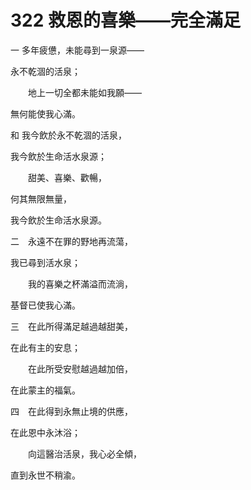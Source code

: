 # 322 救恩的喜樂——完全滿足

一 多年疲憊，未能尋到一泉源——

永不乾涸的活泉；

　　地上一切全都未能如我願——

無何能使我心滿。

和 我今飲於永不乾涸的活泉，

我今飲於生命活水泉源；

　　甜美、喜樂、歡暢，

何其無限無量，

我今飲於生命活水泉源。

二　永遠不在罪的野地再流蕩，

我已尋到活水泉；

　　我的喜樂之杯滿溢而流淌，

基督已使我心滿。

三　在此所得滿足越過越甜美，

在此有主的安息；

　　在此所受安慰越過越加倍，

在此蒙主的福氣。

四　在此得到永無止境的供應，

在此恩中永沐浴；

　　向這醫治活泉，我心必全傾，

直到永世不稍渝。

